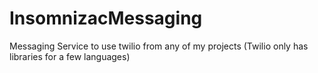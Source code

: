 # InsomnizacMessaging

Messaging Service to use twilio from any of my projects (Twilio only has libraries for a few languages)
